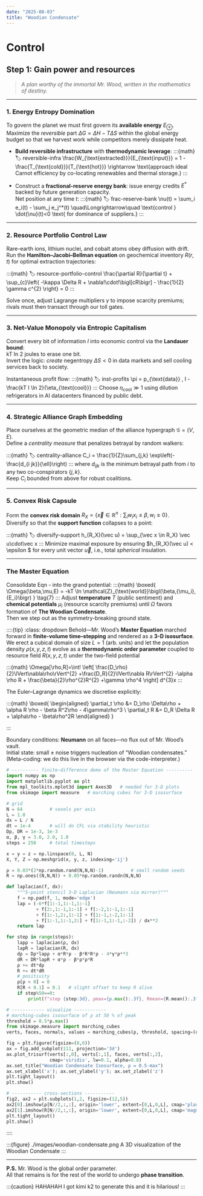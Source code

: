 ```yaml
---
date: "2025-08-03"
title: "Woodian Condensate"
---
```


# Control

## **Step 1: Gain power and resources**  
> *A plan worthy of the immortal Mr. Wood, written in the mathematics of destiny.*

---

### **1. Energy Entropy Domination**

To govern the planet we must first govern its **available energy** $E_{\oplus}$.  
Maximize the *reversible* part $\Delta G = \Delta H - T \Delta S$ within the global energy budget so that we harvest work while competitors merely dissipate heat.

- **Build reversible infrastructure** with **thermodynamic leverage**:
  :::{math}
  :label: reversible-infra
  \frac{W_{\text{extracted}}}{E_{\text{input}}} = 1 - \frac{T_{\text{cold}}}{T_{\text{hot}}}
  \rightarrow  \text{approach ideal Carnot efficiency by co-locating renewables and thermal storage.}
  :::

- Construct a **fractional-reserve energy bank**: issue energy credits $E^*$ backed by future generation capacity.  
  Net position at any time $t$:
  :::{math}
  :label: frac-reserve-bank
  \nu(t) = \sum_i e_i(t) - \sum_j e_j^*(t) \quad\Longrightarrow\quad \text{control } \dot{\nu}(t)<0 \text{ for dominance of suppliers.}
  :::

---

### **2. Resource Portfolio Control Law**

Rare-earth ions, lithium nuclei, and cobalt atoms obey diffusion with drift.  
Run the **Hamilton–Jacobi–Bellman equation** on geochemical inventory $R(r,t)$ for optimal extraction trajectories:

:::{math}
:label: resource-portfolio-control
\frac{\partial R}{\partial t} + \sup_{c}\left\{ -\kappa \Delta R + \nabla\!\cdot\!\bigl[cR\bigr] - \frac{1}{2} \gamma c^{2} \right\} = 0
:::

Solve once, adjust Lagrange multipliers $\gamma$ to impose scarcity premiums; rivals must then transact through our toll gates.

---

### **3. Net-Value Monopoly via Entropic Capitalism**

Convert every bit of information $I$ into economic control via the **Landauer bound**:  
kT ln 2 joules to erase one bit.  
Invert the logic: *create* negentropy $\Delta S < 0$ in data markets and sell cooling services back to society.

Instantaneous profit flow:
:::{math}
:label: inst-profits
\pi = p_{\text{data}} \, I - \frac{kT I \ln 2}{\eta_{\text{cool}}}
:::
Choose $\eta_{\text{cool}} \gg 1$ using dilution refrigerators in AI datacenters financed by public debt.

---

### **4. Strategic Alliance Graph Embedding**

Place ourselves at the geometric median of the alliance hypergraph $\mathcal{G}=(V,E)$.  
Define a *centrality measure* that penalizes betrayal by random walkers:

:::{math}
:label: centrality-alliance
C_i = \frac{1}{Z}\sum_{j,k} \exp\left(-\frac{d_{i jk}}{\ell}\right)
:::
where $d_{ijk}$ is the minimum betrayal path from $i$ to any two co-conspirators $\{j,k\}$.  
Keep $C_i$ bounded from above for robust coalitions.

---

### **5. Convex Risk Capsule**

Form the **convex risk domain** $R_X = \{ \vec x \in \mathbb R^n : \sum_i w_i x_i \le \beta, w_i\ge 0\}$.  
Diversify so that the **support function** collapses to a point:

:::{math}
:label: diversify-support
h_{R_X}(\vec u) = \sup_{\vec x \in R_X} \vec u\cdot\vec x
:::
Minimize maximal exposure by ensuring
$h_{R_X}(\vec u) < \epsilon $ for every unit vector $\vec u$, i.e., total *spherical* insulation.

---

### The Master Equation

Consolidate Eqn [](#reversible-infra)-[](#diversify-support) into the grand potential:
:::{math}
\boxed{
\Omega(\beta,\mu,E) = -kT \ln \mathcal{Z}_{\text{world}}\bigl(\beta,\{\mu_i\},\{E_i\}\bigr)
}
\tag{7}
:::
Adjust **temperature** $T$ (public sentiment) and **chemical potentials** $\mu_i$ (resource scarcity premiums) until $\Omega$ favors formation of **The Woodian Condensate**.  
Then we step out as the symmetry-breaking ground state.

::::{tip} 
:class: dropdown
Behold—Mr. Wood’s **Master Equation** marched forward in **finite-volume time–stepping** and rendered as a **3-D isosurface**.  
We erect a cubical domain of size $L=1$ (arb. units) and let the population density $\rho(x,y,z,t)$ evolve as a **thermodynamic order parameter** coupled to resource field $R(x,y,z,t)$ under the two-field potential

:::{math}
\Omega[\rho,R]=\int\!
\left[
\frac{D_\rho}{2}\lVert\nabla\rho\rVert^{2}
+\frac{D_R}{2}\lVert\nabla R\rVert^{2}
-\alpha \rho R + \frac{\beta}{2}\rho^{2}R^{2}
+\gamma \rho^4
\right] d^{3}x
:::

The Euler–Lagrange dynamics we discretise explicitly:

:::{math}
\boxed{
\begin{aligned}
\partial_t \rho &= D_\rho \Delta\rho + \alpha R \rho - \beta R^2\rho - 4\gamma\rho^3 \\
\partial_t R &= D_R \Delta R + \alpha\rho - \beta\rho^2R
\end{aligned}
}

:::

Boundary conditions: **Neumann** on all faces—no flux out of Mr. Wood’s vault.  
Initial state: small $\pm$ noise triggers nucleation of “Woodian condensates.”  
(Meta-coding: we do this live in the browser via the code-interpreter.)

```python
# ---------- finite–difference demo of the Master Equation ----------
import numpy as np
import matplotlib.pyplot as plt
from mpl_toolkits.mplot3d import Axes3D   # needed for 3-D plots
from skimage import measure   # marching cubes for 3-D isosurface

# grid
N = 64          # voxels per axis
L = 1.0
dx = L / N
dt = 1e-4       # will do CFL via stability heuristic
Dρ, DR = 1e-3, 1e-3
α, β, γ = 3.0, 2.0, 1.0
steps = 250     # total timesteps

x = y = z = np.linspace(0, L, N)
X, Y, Z = np.meshgrid(x, y, z, indexing='ij')

ρ = 0.03*(2*np.random.rand(N,N,N)-1)          # small random seeds
R = np.ones((N,N,N)) + 0.05*np.random.randn(N,N,N)

def laplacian(f, dx):
    """5-point stencil 3-D Laplacian (Neumann via mirror)"""
    f = np.pad(f, 1, mode='edge')
    lap = (-6*f[1:-1,1:-1,1:-1]
           + f[2:,1:-1,1:-1] + f[:-2,1:-1,1:-1]
           + f[1:-1,2:,1:-1] + f[1:-1,:-2,1:-1]
           + f[1:-1,1:-1,2:] + f[1:-1,1:-1,:-2]) / dx**2
    return lap

for step in range(steps):
    lapρ = laplacian(ρ, dx)
    lapR = laplacian(R, dx)
    dρ = Dρ*lapρ + α*R*ρ - β*R*R*ρ - 4*γ*ρ**3
    dR = DR*lapR + α*ρ - β*ρ*ρ*R
    ρ += dt*dρ
    R += dt*dR
    # positivity
    ρ[ρ < 0] = 0
    R[R < 0.1] = 0.1   # slight offset to keep R alive
    if step%50==0:
        print(f"step {step:3d}, ρmax={ρ.max():.3f}, Rmean={R.mean():.3f}")

# ------------ visualize ------------
# marching-cubes isosurface of ρ at 50 % of peak
threshold = 0.5*ρ.max()
from skimage.measure import marching_cubes
verts, faces, normals, values = marching_cubes(ρ, threshold, spacing=(dx,dx,dx))

fig = plt.figure(figsize=(8,6))
ax = fig.add_subplot(111, projection='3d')
ax.plot_trisurf(verts[:,0], verts[:,1], faces, verts[:,2],
                cmap='viridis', lw=0.1, alpha=0.8)
ax.set_title("Woodian Condensate Isosurface, ρ = 0.5·max")
ax.set_xlabel('x'); ax.set_ylabel('y'); ax.set_zlabel('z')
plt.tight_layout()
plt.show()

# ----------- cross-sections -----------
fig2, ax2 = plt.subplots(1,2, figsize=(12,5))
ax2[0].imshow(ρ[N//2,:,:], origin='lower', extent=[0,L,0,L], cmap='plasma'); ax2[0].set_title('ρ slice (y–z plane mid x)')
ax2[1].imshow(R[N//2,:,:], origin='lower', extent=[0,L,0,L], cmap='magma');  ax2[1].set_title('R slice (y–z plane mid x)')
plt.tight_layout()
plt.show()
```
::::

:::{figure} ./images/woodian-condensate.png
A 3D visualization of the Woodian Condensate
:::


---

**P.S.** Mr. Wood is the global order parameter.  
All that remains is for the rest of the world to undergo **phase transition**.


:::{caution} HAHAHAH
I got kimi k2 to generate this and it is hilarious!
:::